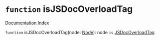 # `function` isJSDocOverloadTag

[Documentation Index](../README.md)

`function` isJSDocOverloadTag(node: [Node](../interface.Node/README.md)): node `is` [JSDocOverloadTag](../interface.JSDocOverloadTag/README.md)